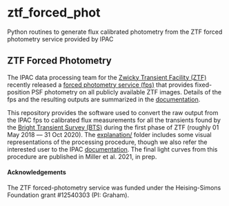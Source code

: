 # ztf_forced_phot
Python routines to generate flux calibrated photometry from the ZTF forced photometry service provided by IPAC


## ZTF Forced Photometry

The IPAC data processing team for the [Zwicky Transient Facility (ZTF)](https://www.ztf.caltech.edu/) recently released a [forced photometry service (fps)](https://ztfweb.ipac.caltech.edu/cgi-bin/requestForcedPhotometry.cgi) that provides fixed-position PSF photometry on all publicly available ZTF images. Details of the fps and the resulting outputs are summarized in the [documentation](http://web.ipac.caltech.edu/staff/fmasci/ztf/forcedphot.pdf). 

This repository provides the software used to convert the raw output from the IPAC fps to calibrated flux measurements for all the transients found by the [Bright Transient Survey (BTS)](https://sites.astro.caltech.edu/ztf/bts/bts.php) during the first phase of ZTF (roughly 01 May 2018 –– 31 Oct 2020). The [explanation/](explanation/) folder includes some visual representations of the processing procedure, though we also refer the interested user to the IPAC [documentation](http://web.ipac.caltech.edu/staff/fmasci/ztf/forcedphot.pdf). The final light curves from this procedure are published in Miller et al. 2021, in prep.










#### Acknowledgements

The ZTF forced-photometry service was funded under the Heising-Simons Foundation grant #12540303 (PI: Graham).